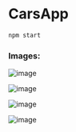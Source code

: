 # CarsApp

```bash
npm start
```

### Images:

![image](https://github.com/user-attachments/assets/2aed58cc-027a-4f97-a57a-46ceda8d12bd)

![image](https://github.com/user-attachments/assets/5156781d-bbee-4456-8971-50b4a2da8f91)

![image](https://github.com/user-attachments/assets/3fd9f8fe-b62d-429d-9483-5bdb3adddacc)

![image](https://github.com/user-attachments/assets/20f97683-5243-44c8-89a1-41ff9352f727)

